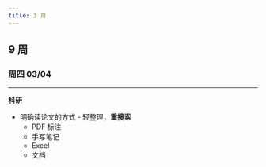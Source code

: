 ```yaml
---
title: 3 月
---
```


## 9 周

### 周四 03/04

---

**科研**

- 明确读论文的方式 - 轻整理，**重搜索**
  - PDF 标注
  - 手写笔记
  - Excel
  - 文档

<br></br>
